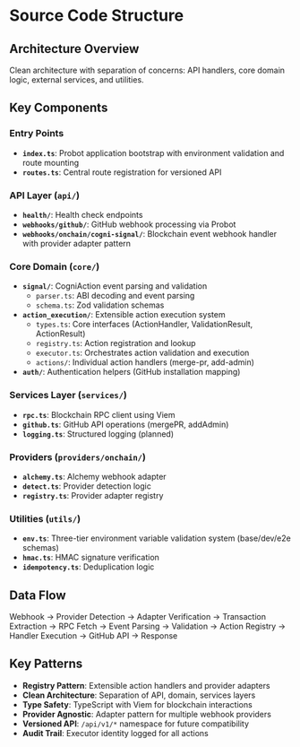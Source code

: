 # Source Code Structure

## Architecture Overview
Clean architecture with separation of concerns: API handlers, core domain logic, external services, and utilities.

## Key Components

### Entry Points
- **`index.ts`**: Probot application bootstrap with environment validation and route mounting
- **`routes.ts`**: Central route registration for versioned API

### API Layer (`api/`)
- **`health/`**: Health check endpoints
- **`webhooks/github/`**: GitHub webhook processing via Probot
- **`webhooks/onchain/cogni-signal/`**: Blockchain event webhook handler with provider adapter pattern

### Core Domain (`core/`)
- **`signal/`**: CogniAction event parsing and validation
  - `parser.ts`: ABI decoding and event parsing
  - `schema.ts`: Zod validation schemas
- **`action_execution/`**: Extensible action execution system
  - `types.ts`: Core interfaces (ActionHandler, ValidationResult, ActionResult)
  - `registry.ts`: Action registration and lookup
  - `executor.ts`: Orchestrates action validation and execution
  - `actions/`: Individual action handlers (merge-pr, add-admin)
- **`auth/`**: Authentication helpers (GitHub installation mapping)

### Services Layer (`services/`)
- **`rpc.ts`**: Blockchain RPC client using Viem
- **`github.ts`**: GitHub API operations (mergePR, addAdmin)
- **`logging.ts`**: Structured logging (planned)

### Providers (`providers/onchain/`)
- **`alchemy.ts`**: Alchemy webhook adapter
- **`detect.ts`**: Provider detection logic
- **`registry.ts`**: Provider adapter registry

### Utilities (`utils/`)
- **`env.ts`**: Three-tier environment variable validation system (base/dev/e2e schemas)
- **`hmac.ts`**: HMAC signature verification
- **`idempotency.ts`**: Deduplication logic

## Data Flow
Webhook → Provider Detection → Adapter Verification → Transaction Extraction → RPC Fetch → Event Parsing → Validation → Action Registry → Handler Execution → GitHub API → Response

## Key Patterns
- **Registry Pattern**: Extensible action handlers and provider adapters
- **Clean Architecture**: Separation of API, domain, services layers
- **Type Safety**: TypeScript with Viem for blockchain interactions
- **Provider Agnostic**: Adapter pattern for multiple webhook providers
- **Versioned API**: `/api/v1/*` namespace for future compatibility
- **Audit Trail**: Executor identity logged for all actions